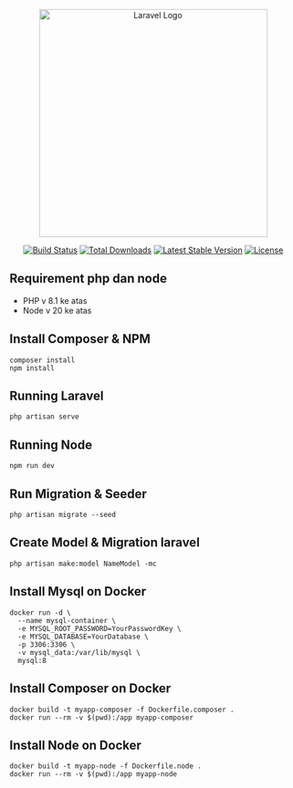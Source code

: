 <p align="center"><a href="https://laravel.com" target="_blank"><img src="https://raw.githubusercontent.com/laravel/art/master/logo-lockup/5%20SVG/2%20CMYK/1%20Full%20Color/laravel-logolockup-cmyk-red.svg" width="400" alt="Laravel Logo"></a></p>

<p align="center">
<a href="https://github.com/laravel/framework/actions"><img src="https://github.com/laravel/framework/workflows/tests/badge.svg" alt="Build Status"></a>
<a href="https://packagist.org/packages/laravel/framework"><img src="https://img.shields.io/packagist/dt/laravel/framework" alt="Total Downloads"></a>
<a href="https://packagist.org/packages/laravel/framework"><img src="https://img.shields.io/packagist/v/laravel/framework" alt="Latest Stable Version"></a>
<a href="https://packagist.org/packages/laravel/framework"><img src="https://img.shields.io/packagist/l/laravel/framework" alt="License"></a>
</p>

## Requirement php dan node
- PHP v 8.1 ke atas
- Node v 20 ke atas

## Install Composer & NPM
```
composer install
npm install
```

## Running Laravel
```
php artisan serve
```

## Running Node
 ```
 npm run dev
 ```

## Run Migration & Seeder
```
php artisan migrate --seed
```

## Create Model & Migration laravel
```
php artisan make:model NameModel -mc
```

## Install Mysql on Docker
```
docker run -d \
  --name mysql-container \
  -e MYSQL_ROOT_PASSWORD=YourPasswordKey \
  -e MYSQL_DATABASE=YourDatabase \
  -p 3306:3306 \
  -v mysql_data:/var/lib/mysql \
  mysql:8
```

## Install Composer on Docker
```
docker build -t myapp-composer -f Dockerfile.composer .
docker run --rm -v $(pwd):/app myapp-composer
```

## Install Node on Docker
```
docker build -t myapp-node -f Dockerfile.node .
docker run --rm -v $(pwd):/app myapp-node
```

